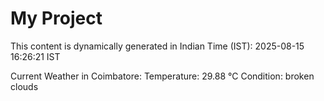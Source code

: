 # My Project

This content is dynamically generated in Indian Time (IST): 2025-08-15 16:26:21 IST


Current Weather in Coimbatore:
Temperature: 29.88 °C
Condition: broken clouds
